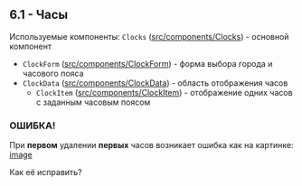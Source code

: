## 6.1 - Часы
Используемые компоненты:
`Clocks` ([src/components/Clocks](src/components/Clocks)) - основной компонент
* `ClockForm` ([src/components/ClockForm](src/components/ClockForm)) - форма выбора города и часового пояса
* `ClockData` ([src/components/ClockData](src/components/ClockData)) - область отображения часов
  * `ClockItem` ([src/components/ClockItem](src/components/ClockItem)) - отображение одних часов с заданным часовым поясом

### ОШИБКА!
При __первом__ удалении __первых__ часов возникает ошибка как на картинке:
[image](error.png)

Как её исправить?
